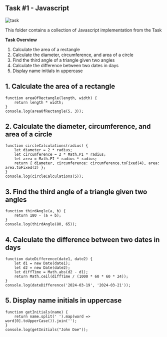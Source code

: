 ## Task #1 - Javascript

![task](https://https://raw.githubusercontent.com/ZaField/WCD03_Assigment1/refs/heads/main/assets/ImageTugas1.png)

This folder contains a collection of Javascript implementation from the Task

**Task Overview**

1. Calculate the area of a rectangle
2. Calculate the diameter, circumference, and area of a circle
3. Find the third angle of a triangle given two angles
4. Calculate the difference between two dates in days
5. Display name initials in uppercase

## 1. Calculate the area of a rectangle
```
function areaOfRectangle(length, width) {
    return length * width;
}
console.log(areaOfRectangle(5, 3));
```

## 2. Calculate the diameter, circumference, and area of a circle
```
function circleCalculations(radius) {
    let diameter = 2 * radius;
    let circumference = 2 * Math.PI * radius;
    let area = Math.PI * radius * radius;
    return { diameter, circumference: circumference.toFixed(4), area: area.toFixed(3) };
}
console.log(circleCalculations(5));
```

## 3. Find the third angle of a triangle given two angles
```
function thirdAngle(a, b) {
    return 180 - (a + b);
}
console.log(thirdAngle(80, 65));
```

## 4. Calculate the difference between two dates in days
```
function dateDifference(date1, date2) {
    let d1 = new Date(date1);
    let d2 = new Date(date2);
    let diffTime = Math.abs(d2 - d1);
    return Math.ceil(diffTime / (1000 * 60 * 60 * 24));
}
console.log(dateDifference('2024-03-19', '2024-03-21'));
```

## 5. Display name initials in uppercase
```
function getInitials(name) {
    return name.split(' ').map(word => word[0].toUpperCase()).join('');
}
console.log(getInitials("John Doe"));
```
